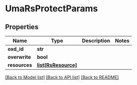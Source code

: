 # UmaRsProtectParams

## Properties
Name | Type | Description | Notes
------------ | ------------- | ------------- | -------------
**oxd_id** | **str** |  | 
**overwrite** | **bool** |  | 
**resources** | [**list[RsResource]**](RsResource.md) |  | 

[[Back to Model list]](../README.md#documentation-for-models) [[Back to API list]](../README.md#documentation-for-api-endpoints) [[Back to README]](../README.md)

